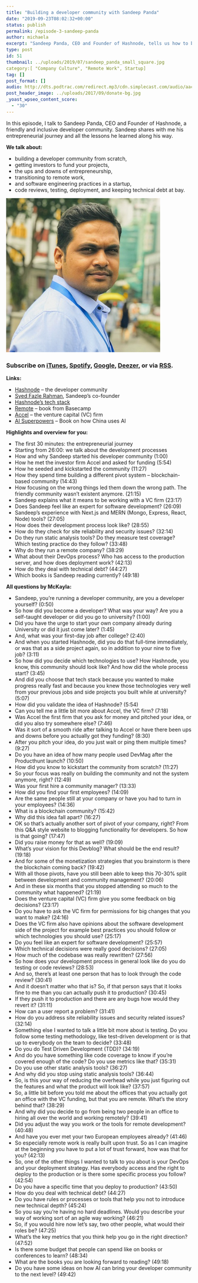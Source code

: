 ```yaml
---
title: "Building a developer community with Sandeep Panda"
date: "2019-09-23T08:02:32+00:00"
status: publish
permalink: /episode-3-sandeep-panda
author: michaela
excerpt: "Sandeep Panda, CEO and Founder of Hashnode, tells us how to build a developer community."
type: post
id: 51
thumbnail: ../uploads/2019/07/sandeep_panda_small_square.jpg
category:[ "Company Culture", "Remote Work", Startup]
tag: []
post_format: []
audio: http://dts.podtrac.com/redirect.mp3/cdn.simplecast.com/audio/aaca90/aaca909a-e34f-49ae-a86f-f59e4fa807f0/5aa645ad-9395-42df-a1bb-3640f6080820/sandeep_panda_ready_tc.mp3
post_header_image: ../uploads/2017/09/donate-bg.jpg
_yoast_wpseo_content_score:
  - "30"
---
```


In this episode, I talk to Sandeep Panda, CEO and Founder of Hashnode, a friendly and inclusive developer community. Sandeep shares with me his entrepreneurial journey and all the lessons he learned along his way.

**We talk about:**

- building a developer community from scratch,
- getting investors to fund your projects,
- the ups and downs of entrepreneurship,
- transitioning to remote work,
- and software engineering practices in a startup,
- code reviews, testing, deployment, and keeping technical debt at bay.

![](../uploads/2019/07/sandeep_panda_small_square.jpg)

### Subscribe on [iTunes](https://podcasts.apple.com/at/podcast/software-engineering-unlocked/id1477527378?l=en), [Spotify](https://open.spotify.com/show/2wz1OneBIDXpbBYeuyIsJL?si=2I0R0HuaTLK6RT0f7lDIFg), [Google](https://www.google.com/podcasts?feed=aHR0cHM6Ly9mZWVkcy5zaW1wbGVjYXN0LmNvbS9LMV9tdjBDSg%3D%3D), [Deezer](https://www.deezer.com/show/465682), or via [RSS](https://www.software-engineering-unlocked.com/subscribe/).

**Links:**

- [Hashnode](https://hashnode.com/) – the developer community
- [Syed Fazle Rahman](https://hashnode.com/@fazlerocks), Sandeep’s co-founder
- [Hashnode’s tech stack](https://stackshare.io/hashnode/hashnode)
- [Remote](https://basecamp.com/books/remote) – book from Basecamp
- [Accel](https://www.accel.com/) – the venture capital (VC) firm
- [AI Superpowers](https://www.amazon.de/AI-Superpowers-China-Silicon-Valley/dp/132854639X) – Book on how China uses AI

**Highlights and overview for you:**

- The first 30 minutes: the entrepreneurial journey
- Starting from 26:00: we talk about the development processes
- How and why Sandeep started his developer community (1:00)
- How he met the investor firm Accel and asked for funding (5:54)
- How he seeded and kickstarted the community (11:27)
- How they spend time building a different pivot system – blockchain-based community (14:43)
- How focusing on the wrong things led them down the wrong path. The friendly community wasn’t existent anymore. (21:15)
- Sandeep explains what it means to be working with a VC firm (23:17)
- Does Sandeep feel like an expert for software development? (26:09)
- Sandeep’s experience with Next.js and MERN (Mongo, Express, React, Node) tools? (27:05)
- How does their development process look like? (28:55)
- How do they check for site reliability and security issues? (32:14)
- Do they run static analysis tools? Do they measure test coverage? Which testing practice do they follow? (33:48)
- Why do they run a remote company? (38:29)
- What about their DevOps process? Who has access to the production server, and how does deployment work? (42:13)
- How do they deal with technical debt? (44:27)
- Which books is Sandeep reading currently? (49:18)

**All questions by McKayla:**

- Sandeep, you’re running a developer community, are you a developer yourself? (0:50)
- So how did you become a developer? What was your way? Are you a self-taught developer or did you go to university? (1:00)
- Did you have the urge to start your own company already during University or did it just come later? (1:45)
- And, what was your first-day job after college? (2:40)
- And when you started Hashnode, did you do that full-time immediately, or was that as a side project again, so in addition to your nine to five job? (3:11)
- So how did you decide which technologies to use? How Hashnode, you know, this community should look like? And how did the whole process start? (3:45)
- And did you choose that tech stack because you wanted to make progress really fast and because you knew those technologies very well from your previous jobs and side projects you built while at university? (5:07)
- How did you validate the idea of Hashnode? (5:54)
- Can you tell me a little bit more about Accel, the VC firm? (7:18)
- Was Accel the first firm that you ask for money and pitched your idea, or did you also try somewhere else? (7:46)
- Was it sort of a smooth ride after talking to Accel or have there been ups and downs before you actually got they funding? (8:30)
- After you pitch your idea, do you just wait or ping them multiple times? (9:27)
- Do you have an idea of how many people used DevMag after the Producthunt launch? (10:50)
- How did you know to kickstart the community from scratch? (11:27)
- So your focus was really on building the community and not the system anymore, right? (12:49)
- Was your first hire a community manager? (13:33)
- How did you find your first employees? (14:09)
- Are the same people still at your company or have you had to turn in your employees? (14:36)
- What is a blockchain community? (15:42)
- Why did this idea fall apart? (16:27)
- OK so that’s actually another sort of pivot of your company, right? From this Q&amp;A style website to blogging functionality for developers. So how is that going? (17:47)
- Did you raise money for that as well? (19:09)
- What’s your vision for this Devblog? What should be the end result? (19:18)
- And for some of the monetization strategies that you brainstorm is there the blockchain coming back? (19:42)
- With all those pivots, have you still been able to keep this 70-30% split between development and community management? (20:06)
- And in these six months that you stopped attending so much to the community what happened? (21:19)
- Does the venture capital (VC) firm give you some feedback on big decisions? (23:17)
- Do you have to ask the VC firm for permissions for big changes that you want to make? (24:16)
- Does the VC firm also have opinions about the software development side of the project for example best practices you should follow or which technologies you should use? (25:17)
- Do you feel like an expert for software development? (25:57)
- Which technical decisions were really good decisions? (27:05)
- How much of the codebase was really rewritten? (27:56)
- So how does your development process in general look like do you do testing or code reviews? (28:53)
- And so, there’s at least one person that has to look through the code review? (30:41)
- And it doesn’t matter who that is? So, if that person says that it looks fine to me than you can actually push it to production? (30:45)
- If they push it to production and there are any bugs how would they revert it? (31:11)
- How can a user report a problem? (31:41)
- How do you address site reliability issues and security related issues? (32:14)
- Something else I wanted to talk a little bit more about is testing. Do you follow some testing methodology, like test-driven development or is that up to everybody on the team to decide? (33:48)
- Do you do Test Driven Development (TDD)? (34:19)
- And do you have something like code coverage to know if you’re covered enough of the code? Do you use metrics like that? (35:31)
- Do you use other static analysis tools? (36:27)
- And why did you stop using static analysis tools? (36:44)
- So, is this your way of reducing the overhead while you just figuring out the features and what the product will look like? (37:57)
- So, a little bit before you told me about the offices that you actually got an office with the VC funding, but that you are remote. What’s the story behind that? (38:29)
- And why did you decide to go from being two people in an office to hiring all over the world and working remotely? (39:41)
- Did you adjust the way you work or the tools for remote development? (40:48)
- And have you ever met your two European employees already? (41:46)
- So especially remote work is really built upon trust. So as I can imagine at the beginning you have to put a lot of trust forward, how was that for you? (42:13)
- So, one of the other things I wanted to talk to you about is your DevOps and your deployment strategy. Has everybody access and the right to deploy to the production or is there some specific process you follow? (42:54)
- Do you have a specific time that you deploy to production? (43:50)
- How do you deal with technical debt? (44:27)
- Do you have rules or processes or tools that help you not to introduce new technical depth? (45:24)
- So you say you’re having no hard deadlines. Would you describe your way of working sort of an agile way working? (46:21)
- So, if you would hire now let’s say, two other people, what would their roles be? (47:25)
- What’s the key metrics that you think help you go in the right direction? (47:52)
- Is there some budget that people can spend like on books or conferences to learn? (48:34)
- What are the books you are looking forward to reading? (49:18)
- Do you have some ideas on how AI can bring your developer community to the next level? (49:42)
